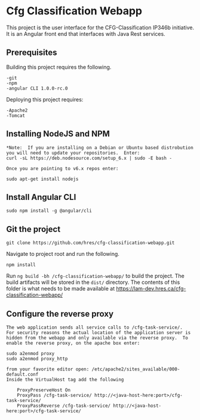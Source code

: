 # Cfg Classification Webapp

This project is the user interface for the CFG-Classification IP346b initiative.  It is an Angular front end that interfaces with Java Rest services.


## Prerequisites

Building this project requires the following.

	-git
	-npm
	-angular CLI 1.0.0-rc.0
	
Deploying this project requires:

	-Apache2
	-Tomcat
	
## Installing NodeJS and NPM

	*Note:  If you are installing on a Debian or Ubuntu based distrobution you will need to update your repositories.  Enter:
	curl -sL https://deb.nodesource.com/setup_6.x | sudo -E bash -
	
	Once you are pointing to v6.x repos enter:
	
	sudo apt-get install nodejs
		
## Install Angular CLI

	sudo npm install -g @angular/cli
	
## Git the project

	git clone https://github.com/hres/cfg-classification-webapp.git
	
Navigate to project root and run the following.

	npm install

Run `ng build -bh /cfg-classification-webapp/` to build the project. The build artifacts will be stored in the `dist/` directory.  The contents of this folder is what needs to be made available at https://lam-dev.hres.ca/cfg-classification-webapp/

## Configure the reverse proxy

	The web application sends all service calls to /cfg-task-service/.  For security reasons the actual location of the application server is hidden from the webapp and only available via the reverse proxy.  To enable the reverse proxy, on the apache box enter:
	
	sudo a2enmod proxy
	sudo a2enmod proxy_http
	
	from your favorite editor open: /etc/apache2/sites_available/000-default.conf
	Inside the VirtualHost tag add the following
	
		ProxyPreserveHost On
		ProxyPass /cfg-task-service/ http://<java-host-here:port>/cfg-task-service/
		ProxyPassReverse /cfg-task-service/ http://<java-host-here:port>/cfg-task-service/
		
	

